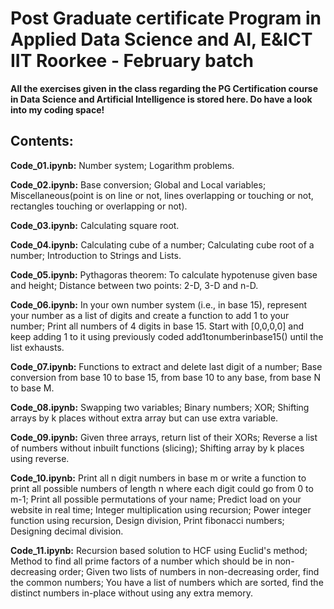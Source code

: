 # Post Graduate certificate Program in Applied Data Science and AI, E&ICT IIT Roorkee - February batch
**All the exercises given in the class regarding the PG Certification course in Data Science and Artificial Intelligence is stored here. Do have a look into my coding space!**
## Contents:
**Code_01.ipynb:** Number system; Logarithm problems.

**Code_02.ipynb:** Base conversion; Global and Local variables; Miscellaneous(point is on line or not, lines overlapping or touching or not, rectangles touching or overlapping or not).

**Code_03.ipynb:** Calculating square root.

**Code_04.ipynb:** Calculating cube of a number; Calculating cube root of a number; Introduction to Strings and Lists.

**Code_05.ipynb:** Pythagoras theorem: To calculate hypotenuse given base and height; Distance between two points: 2-D, 3-D and n-D.

**Code_06.ipynb:** In your own number system (i.e., in base 15), represent your number as a list of digits and create a function to add 1 to your number; Print all numbers of 4 digits in base 15. Start with [0,0,0,0] and keep adding 1 to it using previously coded add1tonumberinbase15() until the list exhausts.

**Code_07.ipynb:** Functions to extract and delete last digit of a number; Base conversion from base 10 to base 15, from base 10 to any base, from base N to base M.

**Code_08.ipynb:** Swapping two variables; Binary numbers; XOR; Shifting arrays by k places without extra array but can use extra variable.

**Code_09.ipynb:** Given three arrays, return list of their XORs; Reverse a list of numbers without inbuilt functions (slicing); Shifting array by k places using reverse.

**Code_10.ipynb:** Print all n digit numbers in base m or write a function to print all possible numbers of length n where each digit could go from 0 to m-1; Print all possible permutations of your name; Predict load on your website in real time; Integer multiplication using recursion; Power integer function using recursion, Design division, Print fibonacci numbers; Designing decimal division.

**Code_11.ipynb:** Recursion based solution to HCF using Euclid's method; Method to find all prime factors of a number which should be in non-decreasing order; Given two lists of numbers in non-decreasing order, find the common numbers; You have a list of numbers which are sorted, find the distinct numbers in-place without using any extra memory.

 
